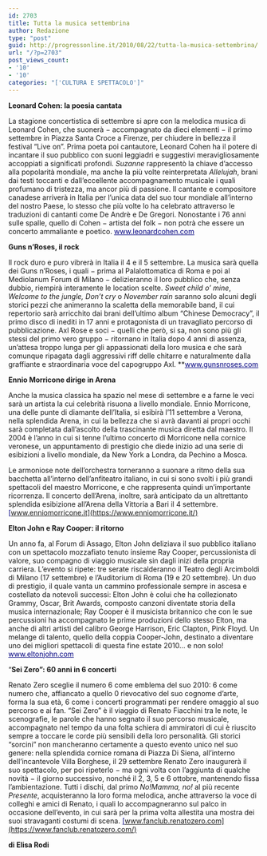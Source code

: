 ```yaml
---
id: 2703
title: Tutta la musica settembrina
author: Redazione
type: "post"
guid: http://progressonline.it/2010/08/22/tutta-la-musica-settembrina/
url: "/?p=2703"
post_views_count:
- '10'
- '10'
categories: "['CULTURA E SPETTACOLO']"
---
```


**Leonard Cohen: la poesia cantata**

La stagione concertistica di settembre si apre con la melodica musica di Leonard Cohen, che suonerà − accompagnato da dieci elementi − il primo settembre in Piazza Santa Croce a Firenze, per chiudere in bellezza il festival “Live on”. Prima poeta poi cantautore, Leonard Cohen ha il potere di incantare il suo pubblico con suoni leggiadri e suggestivi meravigliosamente accoppiati a significati profondi. *Suzanne* rappresentò la chiave d’accesso alla popolarità mondiale, ma anche la più volte reinterpretata *Allelujah*, brani dai testi toccanti e dall’eccellente accompagnamento musicale i quali profumano di tristezza, ma ancor più di passione. Il cantante e compositore canadese arriverà in Italia per l’unica data del suo tour mondiale all’interno del nostro Paese, lo stesso che più volte lo ha celebrato attraverso le traduzioni di cantanti come De Andrè e De Gregori. Nonostante i 76 anni sulle spalle, quello di Cohen − artista del folk − non potrà che essere un concerto ammaliante e poetico.<span style="font-style: normal"> </span>[<font color="#000080"><span lang="zxx"><u>www.</u></span></font><font color="#000080"><span lang="zxx"><u>leonardcohen</u></span></font><font color="#000080"><span lang="zxx"><u>.com</u></span></font>](https://www.leonardcohen.com/)

**Guns n’Roses, il rock**

Il rock duro e puro vibrerà in Italia il 4 e il 5 settembre. La musica sarà quella dei Guns n’Roses, i quali − prima al Palalottomatica di Roma e poi al Mediolanum Forum di Milano − delizieranno il loro pubblico che, senza dubbio, riempirà interamente le location scelte. ***<span style="font-weight: normal">Sweet child o’ mine</span>***, ***<span style="font-weight: normal">Welcome to the jungle</span>*<span style="font-weight: normal">, </span>*<span style="font-weight: normal">Don’t cry</span>*<span style="font-weight: normal"> o </span>*<span style="font-weight: normal">November rain</span>*<span style="font-weight: normal"> saranno solo alcuni degli storici pezzi che animeranno la scaletta della memorabile band, il cui repertorio sarà arricchito dai brani dell’ultimo album “Chinese Democracy”, il primo disco di inediti in 17 anni e protagonista di un travagliato percorso di pubblicazione. Axl Rose e soci − quelli che però, si sa, non sono più gli stessi del primo vero gruppo − ritornano in Italia dopo 4 anni di assenza, un’attesa troppo lunga per gli appassionati della loro musica e che sarà comunque ripagata dagli aggressivi riff delle chitarre e naturalmente dalla graffiante e straordinaria voce del capogruppo Axl. </span>**[<font color="#000080"><span lang="zxx"><u>www.</u></span></font><font color="#000080"><span lang="zxx"><u>gunsnroses</u></span></font><font color="#000080"><span lang="zxx"><u>.com</u></span></font>](https://www.gunsnroses.com/)

**Ennio Morricone dirige in Arena**

Anche la musica classica ha spazio nel mese di settembre e a farne le veci sarà un artista la cui celebrità risuona a livello mondiale. Ennio Morricone, una delle punte di diamante dell’Italia, si esibirà l’11 settembre a Verona, nella splendida Arena, in cui la bellezza che si avrà davanti ai propri occhi sarà completata dall’ascolto della trascinante musica diretta dal maestro. Il 2004 è l’anno in cui si tenne l’ultimo concerto di Morricone nella cornice veronese, un appuntamento di prestigio che diede inizio ad una serie di esibizioni a livello mondiale, da New York a Londra, da Pechino a Mosca.

Le armoniose note dell’orchestra torneranno a suonare a ritmo della sua bacchetta all’interno dell’anfiteatro italiano, in cui si sono svolti i più grandi spettacoli del maestro Morricone, e che rappresenta quindi un’importante ricorrenza. Il concerto dell’Arena, inoltre, sarà anticipato da un altrettanto splendida esibizione all’Arena della Vittoria a Bari il 4 settembre. <font color="#000080"><span lang="zxx"><u>[www.enniomorricone.it](https://www.enniomorricone.it/)</u></span></font>

**Elton John e Ray Cooper: il ritorno**

Un anno fa, al Forum di Assago, Elton John deliziava il suo pubblico italiano con un spettacolo mozzafiato tenuto insieme Ray Cooper, percussionista di valore, suo compagno di viaggio musicale sin dagli inizi della propria carriera. L’evento si ripete: tre serate riscalderanno il Teatro degli Arcimboldi di Milano (17 settembre) e l’Auditorium di Roma (19 e 20 settembre). Un duo di prestigio, il quale vanta un cammino professionale sempre in ascesa e costellato da notevoli successi: Elton John è colui che ha collezionato Grammy, Oscar, Brit Awards, composto canzoni diventate storia della musica internazionale; Ray Cooper è il musicista britannico che con le sue percussioni ha accompagnato le prime produzioni dello stesso Elton, ma anche di altri artisti del calibro George Harrison, Eric Clapton, Pink Floyd. Un melange di talento, quello della coppia Cooper-John, destinato a diventare uno dei migliori spettacoli di questa fine estate 2010… e non solo!<span style="font-style: normal"> </span>[<font color="#000080"><span lang="zxx"><u>www.</u></span></font><font color="#000080"><span lang="zxx"><u>eltonjohn</u></span></font><font color="#000080"><span lang="zxx"><u>.com</u></span></font>](https://www.eltonjohn.com/)

“**Sei Zero”: 60 anni in 6 concerti**

Renato Zero sceglie il numero 6 come emblema del suo 2010: 6 come numero che, affiancato a quello 0 rievocativo del suo cognome d’arte, forma la sua età, 6 come i concerti programmati per rendere omaggio al suo percorso e ai fan. “Sei Zero” è il viaggio di Renato Fiacchini tra le note, le scenografie, le parole che hanno segnato il suo percorso musicale, accompagnato nel tempo da una folta schiera di ammiratori di cui è riuscito sempre a toccare le corde più sensibili della loro personalità. Gli storici “sorcini” non mancheranno certamente a questo evento unico nel suo genere: nella splendida cornice romana di Piazza Di Siena, all’interno dell’incantevole Villa Borghese, il 29 settembre Renato Zero inaugurerà il suo spettacolo, per poi ripeterlo − ma ogni volta con l’aggiunta di qualche novità − il giorno successivo, nonché il 2, 3, 5 e 6 ottobre, mantenendo fissa l’ambientazione. Tutti i dischi, dal primo *No!Mamma, no!* al più recente *Presente*, acquisteranno la loro forma melodica, anche attraverso la voce di colleghi e amici di Renato, i quali lo accompagneranno sul palco in occasione dell’evento, in cui sarà per la prima volta allestita una mostra dei suoi stravaganti costumi di scena. <font color="#000080"><span lang="zxx"><u>[www.fanclub.renatozero.com](https://www.fanclub.renatozero.com/)</u></span></font>

**di Elisa Rodi**